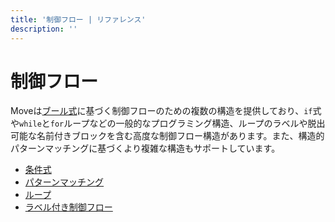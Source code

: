 ```yaml
---
title: '制御フロー | リファレンス'
description: ''
---
```


# 制御フロー

Moveは[ブール式](./primitive-types/bool)に基づく制御フローのための複数の構造を提供しており、`if`式や`while`と`for`ループなどの一般的なプログラミング構造、ループのラベルや脱出可能な名前付きブロックを含む高度な制御フロー構造があります。また、構造的パターンマッチングに基づくより複雑な構造もサポートしています。

- [条件式](./control-flow/conditionals)
- [パターンマッチング](./control-flow/pattern-matching)
- [ループ](./control-flow/loops)
- [ラベル付き制御フロー](./control-flow/labeled-control-flow)

